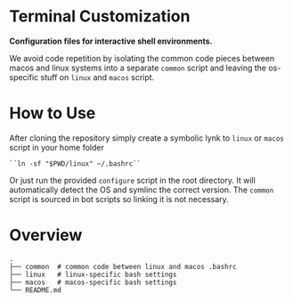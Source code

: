 # Terminal Customization

**Configuration files for interactive shell environments.**

We avoid code repetition by isolating the common code pieces between macos and
linux systems into a separate ``common`` script and leaving the os-specific
stuff on `linux` and `macos` script.

# How to Use

After cloning the repository simply create a symbolic lynk to ``linux`` or
``macos`` script in your home folder

    ``ln -sf "$PWD/linux" ~/.bashrc``

Or just run the provided ``configure`` script in the root directory. It will
automatically detect the OS and symlinc the correct version. The ``common``
script is sourced in bot scripts so linking it is not necessary.

# Overview

```
.
├── common	# common code between linux and macos .bashrc
├── linux	# linux-specific bash settings
├── macos	# macos-specific bash settings
└── README.md
```
